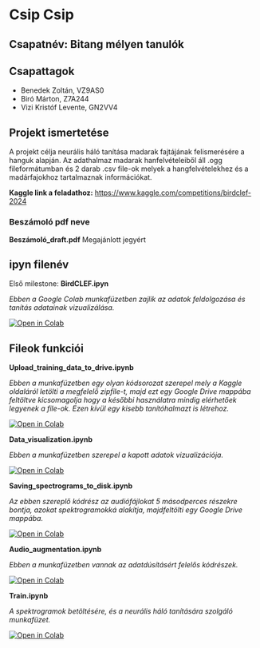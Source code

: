 # Csip Csip
## Csapatnév: Bitang mélyen tanulók
## Csapattagok
- Benedek Zoltán, VZ9AS0
- Biró Márton, Z7A244
- Vizi Kristóf Levente, GN2VV4
## Projekt ismertetése
A projekt célja neurális háló tanítása madarak fajtájának felismerésére a hanguk alapján. Az adathalmaz madarak hanfelvételeiből áll .ogg fileformátumban és 2 darab .csv file-ok melyek a hangfelvételekhez és a madárfajokhoz tartalmaznak információkat.

**Kaggle link a feladathoz:** https://www.kaggle.com/competitions/birdclef-2024

### Beszámoló pdf neve
**Beszámoló_draft.pdf**
Megajánlott jegyért

## ipyn filenév
Első milestone: **BirdCLEF.ipyn**

*Ebben a Google Colab munkafüzetben zajlik az adatok feldolgozása és tanítás adatainak vizualizálása.*

[![Open in Colab](https://colab.research.google.com/assets/colab-badge.svg)](https://colab.research.google.com/github/Bitang-Melyen-Tanulok/Csip_Csip/blob/main/BirdCLEF.ipynb)


## Fileok funkciói

**Upload_training_data_to_drive.ipynb**

*Ebben a munkafüzetben egy olyan kódsorozat szerepel mely a Kaggle oldaláról letölti a megfelelő zipfile-t, majd ezt egy Google Drive mappába feltöltve kicsomagolja hogy a későbbi használatra mindig elérhetőek legyenek a file-ok. Ezen kívül egy kisebb tanítóhalmazt is létrehoz.*

[![Open in Colab](https://colab.research.google.com/assets/colab-badge.svg)](https://colab.research.google.com/github/Bitang-Melyen-Tanulok/Csip_Csip/blob/main/Upload_training_data_to_drive.ipynb)


**Data_visualization.ipynb**

*Ebben a munkafüzetben szerepel a kapott adatok vizualizációja.*

[![Open in Colab](https://colab.research.google.com/assets/colab-badge.svg)](https://colab.research.google.com/github/Bitang-Melyen-Tanulok/Csip_Csip/blob/main/Data_visualization.ipynb)


**Saving_spectrograms_to_disk.ipynb**

*Az ebben szereplő kódrész az audiófájlokat 5 másodperces részekre bontja, azokat spektrogramokká alakítja, majdfeltölti egy Google Drive mappába.*

[![Open in Colab](https://colab.research.google.com/assets/colab-badge.svg)](https://colab.research.google.com/github/Bitang-Melyen-Tanulok/Csip_Csip/blob/main/Saving_spectrograms_to_disk.ipynb)


**Audio_augmentation.ipynb**

*Ebben a munkafüzetben vannak az adatdúsításért felelős kódrészek.*

[![Open in Colab](https://colab.research.google.com/assets/colab-badge.svg)](https://colab.research.google.com/github/Bitang-Melyen-Tanulok/Csip_Csip/blob/main/Audio_augmentation.ipynb)


**Train.ipynb**

*A spektrogramok betöltésére, és a neurális háló tanítására szolgáló munkafüzet.*

[![Open in Colab](https://colab.research.google.com/assets/colab-badge.svg)](https://colab.research.google.com/github/Bitang-Melyen-Tanulok/Csip_Csip/blob/main/Train.ipynb)
